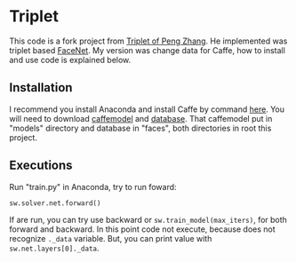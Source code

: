# Triplet

This code is a fork project from [Triplet of Peng Zhang](https://github.com/hizhangp/triplet). He implemented was triplet based [FaceNet](https://arxiv.org/abs/1503.03832v1). My version was change data for Caffe, how to install and use code is explained below.

## Installation

I recommend you install Anaconda and install Caffe by command [here](https://anaconda.org/conda-forge/caffe). You will need to download [caffemodel](http://www.robots.ox.ac.uk/~vgg/software/deep_eval/releases/bvlc/VGG_CNN_M_1024.caffemodel) and [database](http://vis-www.cs.umass.edu/lfw/). That caffemodel put in "models" directory and database in "faces", both directories in root this project.

## Executions

Run "train.py" in Anaconda, try to run foward: 

``` sw.solver.net.forward() ```

If are run, you can try use backward or ``` sw.train_model(max_iters) ```, for both forward and backward. In this point code not execute, because does not recognize ``` ._data ``` variable. But, you can print value with ```sw.net.layers[0]._data```.




